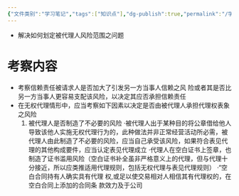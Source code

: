 ```yaml
---
{"文件类别":"学习笔记","tags":["知识点"],"dg-publish":true,"permalink":"/学习笔记/知识点/风险原则/","dgPassFrontmatter":true}
---
```


- 解决如何划定被代理人风险范围之问题
# 考察内容
- 考察信赖责任被请求人是否加大了引发另一方当事人信赖之风 险或者其是否比另一方当事人更容易支配该风险，以决定其应否承担信赖责任
- 在无权代理情形中，应当考察如下因素以决定是否由被代理人承担代理权表象之风险
	1. 被代理人是否制造了不必要的风险
	·被代理人出于某种目的将公章借给他人导致该他人实施无权代理行为的，此种做法并非正常经营活动所必需，被代理人由此制造了不必要的风险，应当自己承受该风险，如果符合表见代理的其他构成要件，应当认定表见代理成立
	·代理人在空白证书上签章，也制造了证书滥用风险（空白证书补全虽非严格意义上的代理，但与代理十分接近，所以应类推适用代理规则，包括无权代理与表见代理规则）
	·“空白合同持有⼈确实具有代理 权,或⾜以使交易相对⼈相信其有代理权的，在空⽩合同上添加的合同条 款效⼒及于公司
